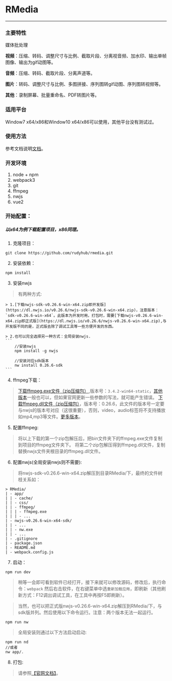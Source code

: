 # RMedia
***
### 主要特性

媒体批处理

**视频**：压缩、转码、调整尺寸与比例、截取片段、分离视音频、加水印、输出单帧图像、输出为gif动图等。

**音频**：压缩、转码、截取片段、分离声道等。

**图片**：转码、调整尺寸与比例、多图拼接、序列图转gif动图、序列图转视频等。

**其他**：录制屏幕、批量重命名、PDF转图片等。

### 适用平台
Window7 x64/x86和Window10 x64/x86可以使用，其他平台没有测试过。

### 使用方法
参考文档说明[文档](https://rudyhub.github.io/rmedia.html)。

### 开发环境
1. node + npm
2. webpack3
3. git
4. ffmpeg
5. nwjs
6. vue2

### 开始配置：
##### 以x64为例下载配置项目，x86同理。

1. 克隆项目：
```
git clone https://github.com/rudyhub/rmedia.git
```
2. 安装依赖：
```
npm install
```

3. 安装nwjs

> 有两种方式:

    > 1.[下载nwjs-sdk-v0.26.6-win-x64.zip即开发版](https://dl.nwjs.io/v0.26.6/nwjs-sdk-v0.26.6-win-x64.zip)，注意版本：`sdk-v0.26.6-win-x64`。此版本为开发时用，打包时，需要[下载nwjs-v0.26.6-win-x64.zip即正式版](https://dl.nwjs.io/v0.26.6/nwjs-v0.26.6-win-x64.zip),与开发版不同的是，正式版去除了调试工具等一些方便开发的东西。

    > 2.也可以完全选择另一种方式：全局安装nwjs.
    ```
        //安装nwjs
        npm install -g nwjs
        
        //安装对应sdk版本
        nw install 0.26.6-sdk
    ```

4. ffmpeg下载：
> [下载ffmpeg.exe文件（zip压缩包）](https://ffmpeg.zeranoe.com/builds/win64/static/ffmpeg-3.4.2-win64-static.zip),版本号：`3.4.2-win64-static`，[其他版本](https://ffmpeg.zeranoe.com/builds/win64/static)一般也可以，但如果官网更新一些参数的写法，就可能产生错误。
> [下载ffmpeg.dll文件（zip压缩包）](https://github.com/iteufel/nwjs-ffmpeg-prebuilt/releases/download/0.26.6/0.26.6-win-x64.zip)，版本号：0.26.6，此文件的版本号一定要与nwjs的版本号对应（这很重要），否则，video，audio标签将不支持播放如mp4,mp3等文件。[更多版本](https://github.com/iteufel/nwjs-ffmpeg-prebuilt/releases)。

5. 配置ffmpeg:
> 将以上下载的第一个zip包解压后，把bin文件夹下的ffmpeg.exe文件复制到项目的ffmpeg文件夹下。
> 将第二个zip包解压得到ffmpeg.dll文件，复制替换nwjs文件夹根目录的ffmpeg.dll文件。

6. 配置nwjs(全局安装nwjs则不需要):
> 将nwjs-sdk-v0.26.6-win-x64.zip解压到目录RMedia/下，最终的文件树枝关系如：
```
> RMedia/
| - app/
| | - cache/
| | - css/
| | - ffmpeg/
| | | - ffmpeg.exe
| | | - ...
| - nwjs-v0.26.6-win-x64-sdk/
| | - ...
| | - nw.exe
| | - ...
| - .gitignore
| - package.json
| - README.md
| - webpack.config.js
 ```
7. 启动：
```
npm run dev
```
>稍等一会即可看到软件已经打开，接下来就可以修改源码，修改后，执行命令：`webpack`
然后右击软件，在右键菜单中选`重新加载应用`，即刷新（其他刷新方式：F12调出调试工具，在工具中再按F5即刷新）。

>当然，也可以把正式版nwjs-v0.26.6-win-x64.zip解压到RMedia/下，与sdk版并列。然后使用以下命令运行。注意：两个版本无法一起运行。

```
npm run nw
```

>全局安装则通过以下方法启动启动:

```
npm run nd
//或者
nw app/.
```

8. 打包:
>请参照[【官网文档】](http://docs.nwjs.io/en/latest/For%20Users/Package%20and%20Distribute/#package-and-distribute)。
